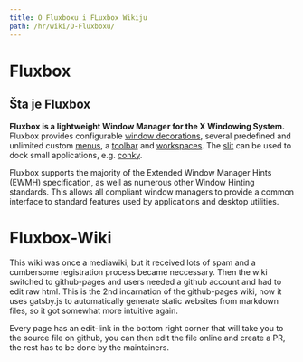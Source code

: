 ```yaml
---
title: O Fluxboxu i FLuxbox Wikiju
path: /hr/wiki/O-Fluxboxu/
---
```

# Fluxbox
## Šta je Fluxbox
**Fluxbox is a lightweight Window Manager for the X Windowing System.**  
Fluxbox provides configurable [window decorations](), several predefined and unlimited custom [menus](), a [toolbar]() and [workspaces]().
The [slit](/en/wiki/Fluxbox-Internals/Slit/) can be used to dock small applications, e.g. [conky]().

Fluxbox supports the majority of the Extended Window Manager Hints (EWMH) specification, as well as numerous other Window Hinting standards. This allows all compliant window managers to provide a common interface to standard features used by applications and desktop utilities.

# Fluxbox-Wiki
This wiki was once a mediawiki, but it received lots of spam and a cumbersome registration process became neccessary. Then the wiki switched to github-pages and users needed a github account and had to edit raw html. This is the 2nd incarnation of the github-pages wiki, now it uses gatsby.js to automatically generate static websites from markdown files, so it got somewhat more intuitive again.

Every page has an edit-link in the bottom right corner that will take you to the source file on github, you can then edit the file online and create a PR, the rest has to be done by the maintainers.


<style> .markdown-container p { font-size: 14px; } </style>
